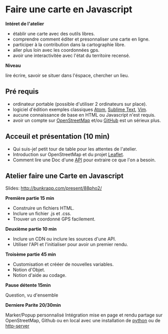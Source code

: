 # Faire une carte en Javascript

**Intéret de l'atelier**

* établir une carte avec des outils libres.
* comprendre comment éditer et presonnaliser une carte en ligne.
* participer à la contribution dans la cartographie libre.
* aller plus loin avec les coordonnées gps.
* avoir une interactivitée avec l'état du territoire recensé.

**Niveau**

lire écrire, savoir se situer dans l'éspace, chercher un lieu.

## Pré requis

* ordinateur portable (possible d'utiliser 2 ordinateurs sur place).
* logiciel d'édition exemples classiques [Atom](https://atom.io/), [Sublime Text](https://www.sublimetext.com/), [Vim](http://www.vim.org/).
* aucune connaissance de base en HTML ou Javascript n'est requis.
* avoir un compte sur [OpenStreetMap](https://www.openstreetmap.org/) et/ou [GitHub](https://github.com/) est un sérieux plus.

## Acceuil et présentation (10 min)

* Qui suis-je! petit tour de table pour les attentes de l'atelier.
* Introduction sur OpenStreetMap et du projet [Leaflet](http://leafletjs.com/).
* Comment lire une Doc d'une [API](http://leafletjs.com/reference.html) pour extraire ce que l'on a besoin.

## Atelier faire une Carte en Javascript

Slides: http://bunkrapp.com/present/88pho2/

**Première partie 15 min**
* Construire un fichiers HTML.
* Inclure un fichier .js et .css.
* Trouver un coordonné GPS facilement.

**Deuxième partie 10 min**
* Inclure un CDN ou inclure les sources d'une API.
* Utiliser l'API et l'initialiser pour avoir un premier rendu.

**Troisème partie 45 min**
* Customisation et crééer de nouvelles variables.
* Notion d'Objet.
* Notion d'aide au codage.

**Pause détente 15min**

Question, vu d'ensemble

**Derniere Parite 20/30min**

Marker/Popup personnalisé
Intégration mise en page et rendu
partage sur OpenStreetMap, Github ou en local avec une installation de [python](https://docs.python.org/2/library/simplehttpserver.html) ou de  [http-server](https://github.com/indexzero/http-server)
